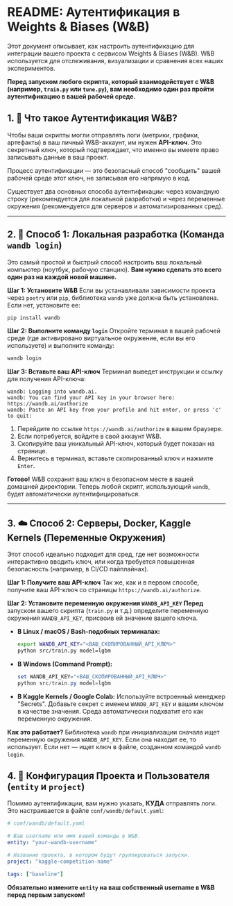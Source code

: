 # README: Аутентификация в Weights & Biases (W&B)

Этот документ описывает, как настроить аутентификацию для интеграции вашего проекта с сервисом Weights & Biases (W&B). W&B используется для отслеживания, визуализации и сравнения всех наших экспериментов.

**Перед запуском любого скрипта, который взаимодействует с W&B (например, `train.py` или `tune.py`), вам необходимо один раз пройти аутентификацию в вашей рабочей среде.**

## 1. 🎯 Что такое Аутентификация W&B?

Чтобы ваши скрипты могли отправлять логи (метрики, графики, артефакты) в ваш личный W&B-аккаунт, им нужен **API-ключ**. Это секретный ключ, который подтверждает, что именно вы имеете право записывать данные в ваш проект.

Процесс аутентификации — это безопасный способ "сообщить" вашей рабочей среде этот ключ, не записывая его напрямую в код.

Существует два основных способа аутентификации: через командную строку (рекомендуется для локальной разработки) и через переменные окружения (рекомендуется для серверов и автоматизированных сред).

---

## 2. 🚀 Способ 1: Локальная разработка (Команда `wandb login`)

Это самый простой и быстрый способ настроить ваш локальный компьютер (ноутбук, рабочую станцию). **Вам нужно сделать это всего один раз на каждой новой машине.**

**Шаг 1: Установите W&B**
Если вы устанавливали зависимости проекта через `poetry` или `pip`, библиотека `wandb` уже должна быть установлена. Если нет, установите ее:
```bash
pip install wandb
```

**Шаг 2: Выполните команду `login`**
Откройте терминал в вашей рабочей среде (где активировано виртуальное окружение, если вы его используете) и выполните команду:
```bash
wandb login
```

**Шаг 3: Вставьте ваш API-ключ**
Терминал выведет инструкции и ссылку для получения API-ключа:
```
wandb: Logging into wandb.ai.
wandb: You can find your API key in your browser here: https://wandb.ai/authorize
wandb: Paste an API key from your profile and hit enter, or press 'c' to quit:
```
1.  Перейдите по ссылке `https://wandb.ai/authorize` в вашем браузере.
2.  Если потребуется, войдите в свой аккаунт W&B.
3.  Скопируйте ваш уникальный API-ключ, который будет показан на странице.
4.  Вернитесь в терминал, вставьте скопированный ключ и нажмите `Enter`.

**Готово!** W&B сохранит ваш ключ в безопасном месте в вашей домашней директории. Теперь любой скрипт, использующий `wandb`, будет автоматически аутентифицироваться.

---

## 3. ☁️ Способ 2: Серверы, Docker, Kaggle Kernels (Переменные Окружения)

Этот способ идеально подходит для сред, где нет возможности интерактивно вводить ключ, или когда требуется повышенная безопасность (например, в CI/CD пайплайнах).

**Шаг 1: Получите ваш API-ключ**
Так же, как и в первом способе, получите ваш API-ключ со страницы `https://wandb.ai/authorize`.

**Шаг 2: Установите переменную окружения `WANDB_API_KEY`**
**Перед** запуском вашего скрипта (`train.py` и т.д.) определите переменную окружения `WANDB_API_KEY`, присвоив ей значение вашего ключа.

*   **В Linux / macOS / Bash-подобных терминалах:**
    ```bash
    export WANDB_API_KEY="<ВАШ_СКОПИРОВАННЫЙ_API_КЛЮЧ>"
    python src/train.py model=lgbm
    ```

*   **В Windows (Command Prompt):**
    ```powershell
    set WANDB_API_KEY="<ВАШ_СКОПИРОВАННЫЙ_API_КЛЮЧ>"
    python src/train.py model=lgbm
    ```

*   **В Kaggle Kernels / Google Colab:**
    Используйте встроенный менеджер "Secrets". Добавьте секрет с именем `WANDB_API_KEY` и вашим ключом в качестве значения. Среда автоматически подхватит его как переменную окружения.

**Как это работает?** Библиотека `wandb` при инициализации сначала ищет переменную окружения `WANDB_API_KEY`. Если она находит ее, то использует. Если нет — ищет ключ в файле, созданном командой `wandb login`.

## 4. 🔑 Конфигурация Проекта и Пользователя (`entity` и `project`)

Помимо аутентификации, вам нужно указать, **КУДА** отправлять логи. Это настраивается в файле `conf/wandb/default.yaml`:

```yaml
# conf/wandb/default.yaml

# Ваш username или имя вашей команды в W&B.
entity: "your-wandb-username" 

# Название проекта, в котором будут группироваться запуски.
project: "kaggle-competition-name" 

tags: ["baseline"]
```

**Обязательно измените `entity` на ваш собственный username в W&B перед первым запуском!**
